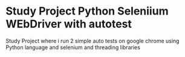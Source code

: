 # Study Project Python Seleniium WEbDriver with autotest
 Study Project where i run 2 simple auto tests on google chrome using Python language and selenium and threading libraries
